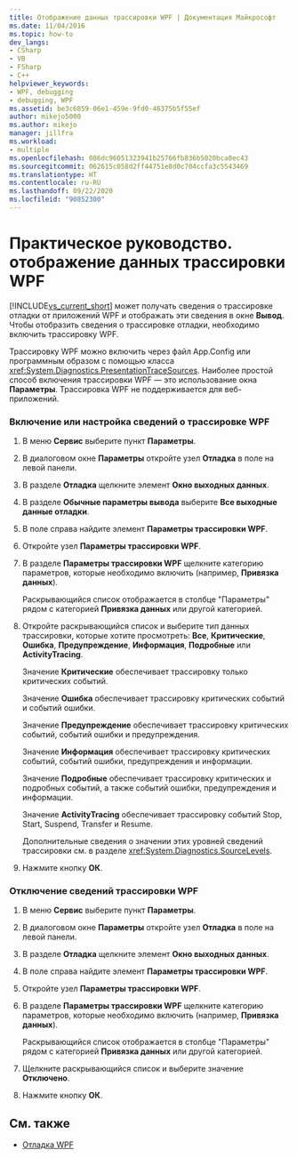 ```yaml
---
title: Отображение данных трассировки WPF | Документация Майкрософт
ms.date: 11/04/2016
ms.topic: how-to
dev_langs:
- CSharp
- VB
- FSharp
- C++
helpviewer_keywords:
- WPF, debugging
- debugging, WPF
ms.assetid: be3c6859-06e1-459e-9fd0-46375b5f55ef
author: mikejo5000
ms.author: mikejo
manager: jillfra
ms.workload:
- multiple
ms.openlocfilehash: 086dc96051323941b25766fb836b5020bca0ec43
ms.sourcegitcommit: 062615c058d2ff44751e8d0c704ccfa3c5543469
ms.translationtype: HT
ms.contentlocale: ru-RU
ms.lasthandoff: 09/22/2020
ms.locfileid: "90852300"
---
```

# <a name="how-to-display-wpf-trace-information"></a>Практическое руководство. отображение данных трассировки WPF
[!INCLUDE[vs_current_short](../code-quality/includes/vs_current_short_md.md)] может получать сведения о трассировке отладки от приложений WPF и отображать эти сведения в окне **Вывод**. Чтобы отобразить сведения о трассировке отладки, необходимо включить трассировку WPF.

 Трассировку WPF можно включить через файл App.Config или программным образом с помощью класса <xref:System.Diagnostics.PresentationTraceSources>. Наиболее простой способ включения трассировки WPF — это использование окна **Параметры**. Трассировка WPF не поддерживается для веб-приложений.

### <a name="to-enable-or-customize-wpf-trace-information"></a>Включение или настройка сведений о трассировке WPF

1. В меню **Сервис** выберите пункт **Параметры**.

2. В диалоговом окне **Параметры** откройте узел **Отладка** в поле на левой панели.

3. В разделе **Отладка** щелкните элемент **Окно выходных данных**.

4. В разделе **Обычные параметры вывода** выберите **Все выходные данные отладки**.

5. В поле справа найдите элемент **Параметры трассировки WPF**.

6. Откройте узел **Параметры трассировки WPF**.

7. В разделе **Параметры трассировки WPF** щелкните категорию параметров, которые необходимо включить (например, **Привязка данных**).

     Раскрывающийся список отображается в столбце "Параметры" рядом с категорией **Привязка данных** или другой категорией.

8. Откройте раскрывающийся список и выберите тип данных трассировки, которые хотите просмотреть: **Все**, **Критические**, **Ошибка**, **Предупреждение**, **Информация**, **Подробные** или **ActivityTracing**.

     Значение **Критические** обеспечивает трассировку только критических событий.

     Значение **Ошибка** обеспечивает трассировку критических событий и событий ошибки.

     Значение **Предупреждение** обеспечивает трассировку критических событий, событий ошибки и предупреждения.

     Значение **Информация** обеспечивает трассировку критических событий, событий ошибки, предупреждения и информации.

     Значение **Подробные** обеспечивает трассировку критических и подробных событий, а также событий ошибки, предупреждения и информации.

     Значение **ActivityTracing** обеспечивает трассировку событий Stop, Start, Suspend, Transfer и Resume.

     Дополнительные сведения о значении этих уровней сведений трассировки см. в разделе <xref:System.Diagnostics.SourceLevels>.

9. Нажмите кнопку **ОК**.

### <a name="to-disable-wpf-trace-information"></a>Отключение сведений трассировки WPF

1. В меню **Сервис** выберите пункт **Параметры**.

2. В диалоговом окне **Параметры** откройте узел **Отладка** в поле на левой панели.

3. В разделе **Отладка** щелкните элемент **Окно выходных данных**.

4. В поле справа найдите элемент **Параметры трассировки WPF**.

5. Откройте узел **Параметры трассировки WPF**.

6. В разделе **Параметры трассировки WPF** щелкните категорию параметров, которые необходимо включить (например, **Привязка данных**).

     Раскрывающийся список отображается в столбце "Параметры" рядом с категорией **Привязка данных** или другой категорией.

7. Щелкните раскрывающийся список и выберите значение **Отключено**.

8. Нажмите кнопку **ОК**.

## <a name="see-also"></a>См. также
- [Отладка WPF](../debugger/debugging-wpf.md)